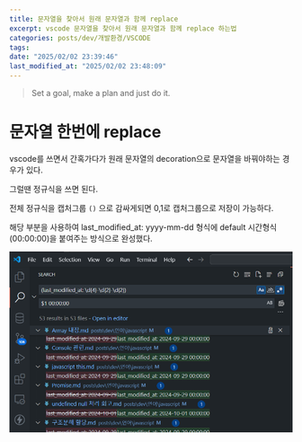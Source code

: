 ```yaml
---
title: 문자열을 찾아서 원래 문자열과 함께 replace
excerpt: vscode 문자열을 찾아서 원래 문자열과 함께 replace 하는법
categories: posts/dev/개발환경/VSCODE
tags: 
date: "2025/02/02 23:39:46"
last_modified_at: "2025/02/02 23:48:09"
---
```

> Set a goal, make a plan and just do it.

# 문자열 한번에 replace

vscode를 쓰면서 간혹가다가 원래 문자열의 decoration으로 문자열을 바꿔야하는 경우가 있다.


그럴땐 정규식을 쓰면 된다. 

전체 정규식을 캡처그룹 `()` 으로 감싸게되면 $0,$1로 캡처그룹으로 저장이 가능하다. 

해당 부분을 사용하여 last_modified_at: yyyy-mm-dd 형식에 default 시간형식(00:00:00)을 붙여주는 방식으로 완성했다. 

 
![](public/image/Pasted%20image%2020250202234029.png)